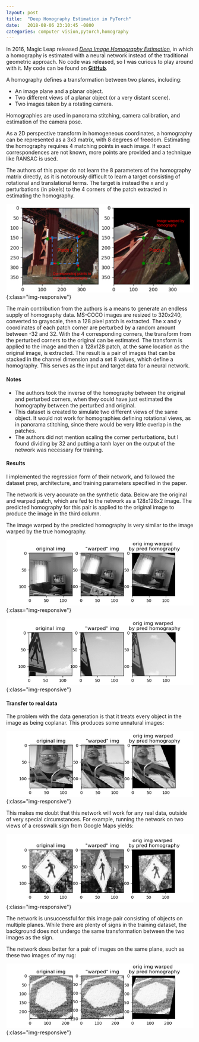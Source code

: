 ```yaml
---
layout: post
title:  "Deep Homography Estimation in PyTorch"
date:   2018-08-06 23:10:45 -0800
categories: computer vision,pytorch,homography 
---
```


In 2016, Magic Leap released [*Deep Image Homography Estimation*][paper], in which a homography is estimated with a neural network instead of the traditional geometric approach. No code was released, so I was curious to play around with it. My code can be found on [__GitHub__][github].

A homography defines a transformation between two planes, including:
- An image plane and a planar object.
- Two different views of a planar object (or a very distant scene).
- Two images taken by a rotating camera.

Homographies are used in panorama stitching, camera calibration, and estimation of the camera pose.

As a 2D perspective transform in homogeneous coordinates, a homography can be represented as a 3x3 matrix, with 8 degrees of freedom. Estimating the homography requires 4 matching points in each image. If exact correspondences are not known, more points are provided and a technique like RANSAC is used. 

The authors of this paper do not learn the 8 parameters of the homography matrix directly, as it is notorously difficult to learn a target consisting of rotational and translational terms. The target is instead the x and y perturbations (in pixels) to the 4 corners of the patch extracted in estimating the homography.

![dataset generation procedure](/assets/homography/data_procedure.png){:class="img-responsive"}

The main contribution from the authors is a means to generate an endless supply of homography data. MS-COCO images are resized to 320x240, converted to grayscale, then a 128 pixel patch is extracted. The x and y coordinates of each patch corner are perturbed by a random amount between -32 and 32. With the 4 corresponding corners, the transform from the perturbed corners to the original can be estimated. The transform is applied to the image and then a 128x128 patch, at the same location as the original image, is extracted. The result is a pair of images that can be stacked in the channel dimension and a set 8 values, which define a homography. This serves as the input and target data for a neural network.

#### Notes

- The authors took the inverse of the homography between the original and perturbed corners, when they could have just estimated the homography between the perturbed and original.
- This dataset is created to simulate two different views of the same object. It would not work for homographies defining rotational views, as in panorama stitching, since there would be very little overlap in the patches.
- The authors did not mention scaling the corner perturbations, but I found dividing by 32 and putting a tanh layer on the output of the network was necessary for training.

#### Results

I implemented the regression form of their network, and followed the dataset prep, architecture, and training parameters specified in the paper.   

The network is very accurate on the synthetic data. Below are the original and warped patch, which are fed to the network as a 128x128x2 image. The predicted homography for this pair is applied to the original image to produce the image in the third column. 

The image warped by the predicted homography is very similar to the image warped by the true homography.

![good performance on test image](/assets/homography/good_img_1.png){:class="img-responsive"}

![good performance on test image](/assets/homography/good_img_2.png){:class="img-responsive"}

#### Transfer to real data

The problem with the data generation is that it treats every object in the image as being coplanar. This produces some unnatural images:

![bad performance on test image](/assets/homography/bad_img_1.png){:class="img-responsive"}

This makes me doubt that this network will work for any real data, outside of very special circumstances. For example, running the network on two views of a crosswalk sign from Google Maps yields:

![real image from Google Maps](/assets/homography/real_pic_1.png){:class="img-responsive"}

The network is unsuccessful for this image pair consisting of objects on multiple planes. While there are plenty of signs in the training dataset, the background does not undergo the same transformation between the two images as the sign.

The network does better for a pair of images on the same plane, such as these two images of my rug: 

![real image of carpet](/assets/homography/real_pic_2.png){:class="img-responsive"}


[paper]: https://arxiv.org/pdf/1606.03798.pdf
[github]: https://github.com/ekrim/deep-homography
